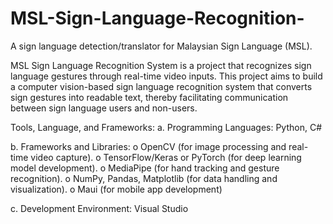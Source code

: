 # MSL-Sign-Language-Recognition-
A sign language detection/translator for Malaysian Sign Language (MSL).

MSL Sign Language Recognition System is a project that recognizes sign language gestures
through real-time video inputs. This project aims to build a computer vision-based sign
language recognition system that converts sign gestures into readable text, thereby
facilitating communication between sign language users and non-users.

Tools, Language, and Frameworks: 
a. Programming Languages: Python, C#

b. Frameworks and Libraries:
        o OpenCV (for image processing and real-time video capture).
        o TensorFlow/Keras or PyTorch (for deep learning model development).
        o MediaPipe (for hand tracking and gesture recognition).
        o NumPy, Pandas, Matplotlib (for data handling and visualization).
        o Maui (for mobile app development) 

c. Development Environment: Visual Studio